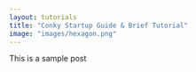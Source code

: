 ```yaml
---
layout: tutorials
title: "Conky Startup Guide & Brief Tutorial"
image: "images/hexagon.png"
---
```



This is a sample post
